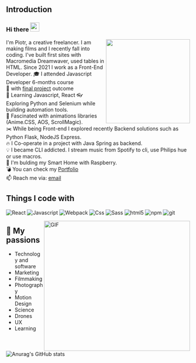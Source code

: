 ## Introduction
### Hi there <img src="https://media.giphy.com/media/hvRJCLFzcasrR4ia7z/giphy.gif" width="25px">
<img align='right' src="https://media.giphy.com/media/836HiJc7pgzy8iNXCn/giphy.gif" width="230" />


<!--
**piotrpawlowski7/piotrpawlowski7** is a ✨ _special_ ✨ repository because its `README.md` (this file) appears on your GitHub profile.

Here are some ideas to get you started:
-->

I'm Piotr, a creative freelancer. I am making films and I recently fall into coding. 
I've built first sites with Macromedia Dreamwaver, used tables in HTML. Since 2021 I work as a Front-End Developer. 
🎓 I attended Javascript Developer 6-months course  
🔭 with [final project] outcome  
🏀 Learning Javascript, React
👓 Exploring Python and Selenium while building automation tools.  
🍪 Fascinated with animations libraries (Anime.CSS, AOS, ScrollMagic).  
✂️ While being Front-end I explored recently Backend solutions such as Python Flask, NodeJS Express.  
🔥 I Co-operate in a project with Java Spring as backend.  
💡 I became CLI addicted. I stream music from Spotify to cli, use Philips hue or use macros.  
🤖 I'm bulding my Smart Home with Raspberry.  
💣 You can check my [Portfolio]  
📫 Reach me via: [email](mailto:ppawlowski7+github@gmail.com)
  
  
## Things I code with
<p>
 <img alt="React" src="https://img.shields.io/badge/-React-45b8d8?style=flat-square&logo=react&logoColor=white" />
  <img alt="Javascript" src="https://img.shields.io/badge/-Javascript-45b8d8?style=flat-square&logo=javascript&logoColor=white" />
  <img alt="Webpack" src="https://img.shields.io/badge/-Webpack-8DD6F9?style=flat-square&logo=webpack&logoColor=white" /> 
    <img alt="Css" src="https://img.shields.io/badge/-Css-CC6699?style=flat-square&logo=css&logoColor=white" />
   <img alt="Sass" src="https://img.shields.io/badge/-Sass-CC6699?style=flat-square&logo=sass&logoColor=white" />
  <img alt="html5" src="https://img.shields.io/badge/-HTML5-E34F26?style=flat-square&logo=html5&logoColor=white" />
    <img alt="npm" src="https://img.shields.io/badge/-NPM-CB3837?style=flat-square&logo=npm&logoColor=white" />
   <img alt="git" src="https://img.shields.io/badge/-Git-F05032?style=flat-square&logo=git&logoColor=white" />
  </p>

<img align="right" alt="GIF" src="https://s6.gifyu.com/images/code992f73b58d0ba400.gif" width="400" height="356" />


## 🧡 My passions

* Technology and software
* Marketing
* Filmmaking
* Photography
* Motion Design
* Science 
* Drones
* UX
* Learning

![Anurag's GitHub stats](https://github-readme-stats.vercel.app/api?username=piotrpawlowski7&hide=contribs,prs&theme=dark&show_icons=true)


[//]: # (These are reference links used in the body of this note and get stripped out when the markdown processor does its job. There is no need to format nicely because it shouldn't be seen. Thanks SO - http://stackoverflow.com/questions/4823468/store-comments-in-markdown-syntax)

[final project]: <https://github.com/piotrpawlowski7/cl_finalproject>
[Portfolio]: <https://piotrpawlowski7.github.io>
[email]:<ppawlowski7+github@gmail.com>
